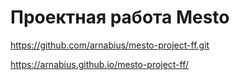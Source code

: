 # Проектная работа Mesto

https://github.com/arnabius/mesto-project-ff.git


https://arnabius.github.io/mesto-project-ff/
